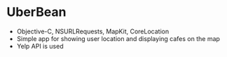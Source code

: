 # UberBean

- Objective-C, NSURLRequests, MapKit, CoreLocation
- Simple app for showing user location and displaying cafes on the map
- Yelp API is used 
